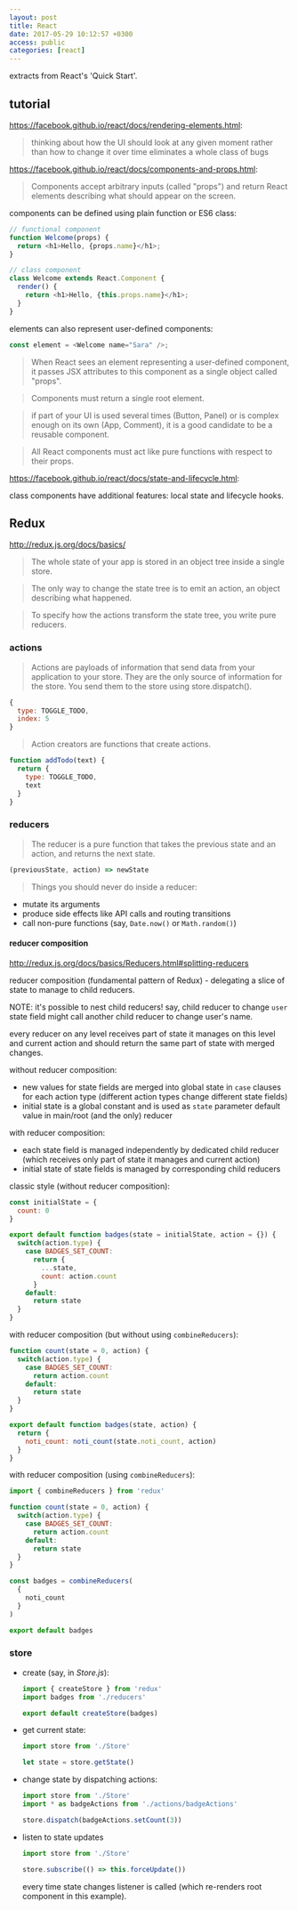 ```yaml
---
layout: post
title: React
date: 2017-05-29 10:12:57 +0300
access: public
categories: [react]
---
```


extracts from React's 'Quick Start'.

<!-- more -->

## tutorial

<https://facebook.github.io/react/docs/rendering-elements.html>:

> thinking about how the UI should look at any given moment rather
> than how to change it over time eliminates a whole class of bugs

<https://facebook.github.io/react/docs/components-and-props.html>:

> Components accept arbitrary inputs (called "props") and return
> React elements describing what should appear on the screen.

components can be defined using plain function or ES6 class:

```javascript
// functional component
function Welcome(props) {
  return <h1>Hello, {props.name}</h1>;
}

// class component
class Welcome extends React.Component {
  render() {
    return <h1>Hello, {this.props.name}</h1>;
  }
}
```

elements can also represent user-defined components:

```javascript
const element = <Welcome name="Sara" />;
```

> When React sees an element representing a user-defined component,
> it passes JSX attributes to this component as a single object called "props".

> Components must return a single root element.

> if part of your UI is used several times (Button, Panel) or is complex enough
> on its own (App, Comment), it is a good candidate to be a reusable component.

> All React components must act like pure functions with respect to their props.

<https://facebook.github.io/react/docs/state-and-lifecycle.html>:

class components have additional features: local state and lifecycle hooks.

## Redux

<http://redux.js.org/docs/basics/>

> The whole state of your app is stored in an object tree inside a single store.

> The only way to change the state tree is to emit an action, an object describing what happened.

> To specify how the actions transform the state tree, you write pure reducers.

### actions

> Actions are payloads of information that send data from your application
> to your store. They are the only source of information for the store.
> You send them to the store using store.dispatch().

```javascript
{
  type: TOGGLE_TODO,
  index: 5
}
```

> Action creators are functions that create actions.

```javascript
function addTodo(text) {
  return {
    type: TOGGLE_TODO,
    text
  }
}
```

### reducers

> The reducer is a pure function that takes the previous state and an action,
> and returns the next state.

```javascript
(previousState, action) => newState
```

> Things you should never do inside a reducer:

- mutate its arguments
- produce side effects like API calls and routing transitions
- call non-pure functions (say, `Date.now()` or `Math.random()`)

#### reducer composition

<http://redux.js.org/docs/basics/Reducers.html#splitting-reducers>

reducer composition (fundamental pattern of Redux) -
delegating a slice of state to manage to child reducers.

NOTE: it's possible to nest child reducers!
      say, child reducer to change `user` state field might call
      another child reducer to change user's name.

every reducer on any level receives part of state it manages on this level
and current action and should return the same part of state with merged changes.

without reducer composition:

- new values for state fields are merged into global state in `case` clauses
  for each action type (different action types change different state fields)
- initial state is a global constant and is used as `state` parameter default
  value in main/root (and the only) reducer

with reducer composition:

- each state field is managed independently by dedicated child reducer
  (which receives only part of state it manages and current action)
- initial state of state fields is managed by corresponding child reducers

classic style (without reducer composition):

```javascript
const initialState = {
  count: 0
}

export default function badges(state = initialState, action = {}) {
  switch(action.type) {
    case BADGES_SET_COUNT:
      return {
        ...state,
        count: action.count
      }
    default:
      return state
  }
}
```

with reducer composition (but without using `combineReducers`):

```javascript
function count(state = 0, action) {
  switch(action.type) {
    case BADGES_SET_COUNT:
      return action.count
    default:
      return state
  }
}

export default function badges(state, action) {
  return {
    noti_count: noti_count(state.noti_count, action)
  }
}
```

with reducer composition (using `combineReducers`):

```javascript
import { combineReducers } from 'redux'

function count(state = 0, action) {
  switch(action.type) {
    case BADGES_SET_COUNT:
      return action.count
    default:
      return state
  }
}

const badges = combineReducers(
  {
    noti_count
  }
)

export default badges
```

### store

- create (say, in _Store.js_):

  ```javascript
  import { createStore } from 'redux'
  import badges from './reducers'

  export default createStore(badges)
  ```

- get current state:

  ```javascript
  import store from './Store'

  let state = store.getState()
  ```

- change state by dispatching actions:

  ```javascript
  import store from './Store'
  import * as badgeActions from './actions/badgeActions'

  store.dispatch(badgeActions.setCount(3))
  ```

- listen to state updates

  ```javascript
  import store from './Store'

  store.subscribe(() => this.forceUpdate())
  ```

  every time state changes listener is called
  (which re-renders root component in this example).
